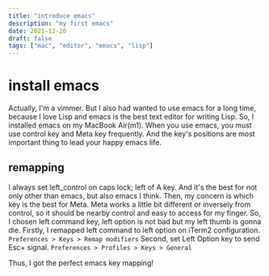 ```yaml
---
title: "introduce emacs"
description: "my first emacs"
date: 2021-12-26
draft: false
tags: ["mac", "editor", "emacs", "lisp"]
---
```

# install emacs
 Actually, I'm a vimmer.
But I also had wanted to use emacs for a long time, because I love Lisp and emacs is the best text editor for writing Lisp.
So, I installed emacs on my MacBook Air(m1).
When you use emacs, you must use control key and Meta key frequently.
And the key's positions are most important thing to lead your happy emacs life.

## remapping
 I always set left_control on caps lock; left of A key.
And it's the best for not only other than emacs,  but also emacs I think.
Then, my concern is which key is the best for Meta.
Meta works a little bit different or inversely from control, so it should be nearby control and easy to access for my finger.
So, I chosen left command key, left option is not bad but my left thumb is gonna die.
 Firstly, I remapped left command to left option on iTerm2 configuration.
`Preferences > Keys > Remap modifiers`
Second, set Left Option key to send Esc+ signal.
`Preferences > Profiles > Keys > General`

Thus, I got the perfect emacs key mapping!


